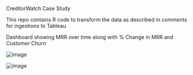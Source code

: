CreditorWatch Case Study

This repo contains R code to transform the data as described in comments for ingestions to Tableau

Dashboard showing MRR over time along with % Change in MRR and Customer Churn

![image](https://github.com/josho909/CreditorWatch/assets/37829305/bad1a981-5bbf-40c3-b9ee-44d59f426039)

![image](https://github.com/josho909/CreditorWatch/assets/37829305/ab15decc-de32-4857-a8ec-8466768efc07)

